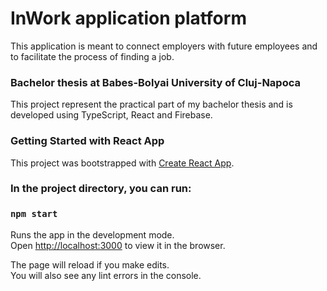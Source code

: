 # InWork application platform

This application is meant to connect employers with future employees and to facilitate the process of finding a job.

### Bachelor thesis at Babes-Bolyai University of Cluj-Napoca
This project represent the practical part of my bachelor thesis and is developed using TypeScript, React and Firebase.


### Getting Started with React App

This project was bootstrapped with [Create React App](https://github.com/facebook/create-react-app).

### In the project directory, you can run:

### `npm start`

Runs the app in the development mode.\
Open [http://localhost:3000](http://localhost:3000) to view it in the browser.

The page will reload if you make edits.\
You will also see any lint errors in the console.
